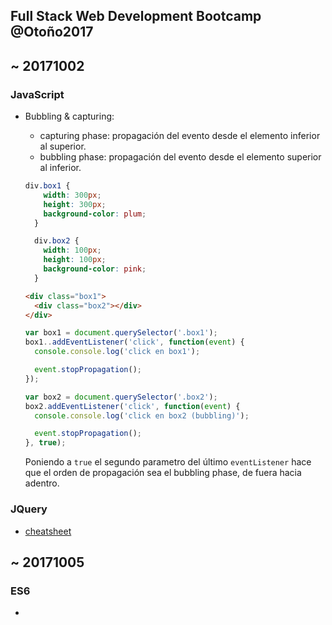 ## Full Stack Web Development Bootcamp @Otoño2017

## ~ 20171002

### JavaScript

- Bubbling & capturing:
  + capturing phase: propagación del evento desde el elemento inferior al superior.
  + bubbling phase: propagación del evento desde el elemento superior al inferior.

  ```css
  div.box1 {
	  width: 300px;
	  height: 300px;
	  background-color: plum;
	}

	div.box2 {
	  width: 100px;
	  height: 100px;
	  background-color: pink;
	}
  ```

  ```html
  <div class="box1">
    <div class="box2"></div>
  </div>
  ```

  ```javascript
  var box1 = document.querySelector('.box1');
  box1..addEventListener('click', function(event) {
    console.console.log('click en box1');

    event.stopPropagation();
  });

  var box2 = document.querySelector('.box2');
  box2.addEventListener('click', function(event) {
    console.console.log('click en box2 (bubbling)');

    event.stopPropagation();
  }, true);

  ```
  Poniendo a ```true``` el segundo parametro del último ```eventListener``` hace que el orden de propagación sea el bubbling phase, de fuera hacia adentro.

### JQuery

- [cheatsheet](https://oscarotero.com/jquery/)

## ~ 20171005

### ES6

- 